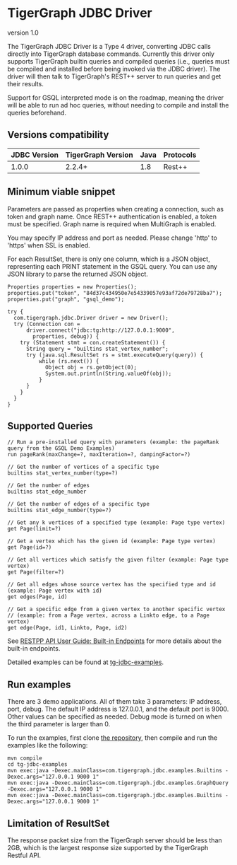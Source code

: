 # TigerGraph JDBC Driver
version 1.0

The TigerGraph JDBC Driver is a Type 4 driver, converting JDBC calls directly into TigerGraph database commands. Currently this driver only supports TigerGraph builtin queries and compiled queries (i.e., queries must be compiled and installed before being invoked via the JDBC driver). The driver will then talk to TigerGraph's REST++ server to run queries and get their results.

Support for GSQL interpreted mode is on the roadmap, meaning the driver will be able to run ad hoc queries, without needing to compile and install the queries beforehand. 

## Versions compatibility

| JDBC Version | TigerGraph Version | Java | Protocols |
| --- | --- | --- | --- |
| 1.0.0 | 2.2.4+ | 1.8 | Rest++ |

## Minimum viable snippet
Parameters are passed as properties when creating a connection, such as token and graph name. Once REST++ authentication is enabled, a token must be specified. Graph name is required when MultiGraph is enabled.

You may specify IP address and port as needed. Please change 'http' to 'https' when SSL is enabled.

For each ResultSet, there is only one column, which is a JSON object, representing each PRINT statement in the GSQL query. You can use any JSON library to parse the returned JSON object.
```
Properties properties = new Properties();
properties.put("token", "84d37c434950e7e54339057e93af72de79728ba7");
properties.put("graph", "gsql_demo");

try {
  com.tigergraph.jdbc.Driver driver = new Driver();
  try (Connection con =
      driver.connect("jdbc:tg:http://127.0.0.1:9000",
        properties, debug)) {
    try (Statement stmt = con.createStatement()) {
      String query = "builtins stat_vertex_number";
      try (java.sql.ResultSet rs = stmt.executeQuery(query)) {
          while (rs.next()) {
            Object obj = rs.getObject(0);
            System.out.println(String.valueOf(obj));
          }
      }
    }
  }
}
```

## Supported Queries
```
// Run a pre-installed query with parameters (example: the pageRank query from the GSQL Demo Examples)
run pageRank(maxChange=?, maxIteration=?, dampingFactor=?)

// Get the number of vertices of a specific type
builtins stat_vertex_number(type=?)

// Get the number of edges
builtins stat_edge_number

// Get the number of edges of a specific type
builtins stat_edge_number(type=?)

// Get any k vertices of a specified type (example: Page type vertex)
get Page(limit=?)

// Get a vertex which has the given id (example: Page type vertex)
get Page(id=?)

// Get all vertices which satisfy the given filter (example: Page type vertex)
get Page(filter=?)

// Get all edges whose source vertex has the specified type and id (example: Page vertex with id)
get edges(Page, id)

// Get a specific edge from a given vertex to another specific vertex
// (example: from a Page vertex, across a Linkto edge, to a Page vertex)
get edge(Page, id1, Linkto, Page, id2)
```
See [RESTPP API User Guide: Built-in Endpoints](https://docs.tigergraph.com/dev/restpp-api/built-in-endpoints) for more details about the built-in endpoints.

Detailed examples can be found at [tg-jdbc-examples](https://github.com/tigergraph/tg-java-driver/tg-jdbc-examples).

## Run examples
There are 3 demo applications. All of them take 3 parameters: IP address, port, debug. The default IP address is 127.0.0.1, and the default port is 9000. Other values can be specified as needed. Debug mode is turned on when the third parameter is larger than 0.

To run the examples, first clone [the repository](https://github.com/tigergraph/tg-java-driver), then compile and run the examples like the following:

```
mvn compile
cd tg-jdbc-examples
mvn exec:java -Dexec.mainClass=com.tigergraph.jdbc.examples.Builtins -Dexec.args="127.0.0.1 9000 1"
mvn exec:java -Dexec.mainClass=com.tigergraph.jdbc.examples.GraphQuery -Dexec.args="127.0.0.1 9000 1"
mvn exec:java -Dexec.mainClass=com.tigergraph.jdbc.examples.Builtins -Dexec.args="127.0.0.1 9000 1"
```

## Limitation of ResultSet
The response packet size from the TigerGraph server should be less than 2GB, which is the largest response size supported by the TigerGraph Restful API.


